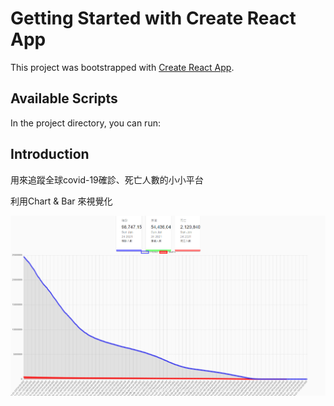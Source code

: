 # Getting Started with Create React App

This project was bootstrapped with [Create React App](https://github.com/facebook/create-react-app).

## Available Scripts

In the project directory, you can run:

## Introduction

用來追蹤全球covid-19確診、死亡人數的小小平台

利用Chart & Bar 來視覺化

![image](https://github.com/rex51920594/covid-tracker/blob/main/public/chart.PNG)
